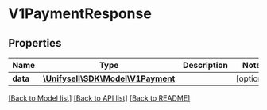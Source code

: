 # V1PaymentResponse

## Properties
Name | Type | Description | Notes
------------ | ------------- | ------------- | -------------
**data** | [**\Unifysell\SDK\Model\V1Payment**](V1Payment.md) |  | [optional] 

[[Back to Model list]](../../README.md#documentation-for-models) [[Back to API list]](../../README.md#documentation-for-api-endpoints) [[Back to README]](../../README.md)

